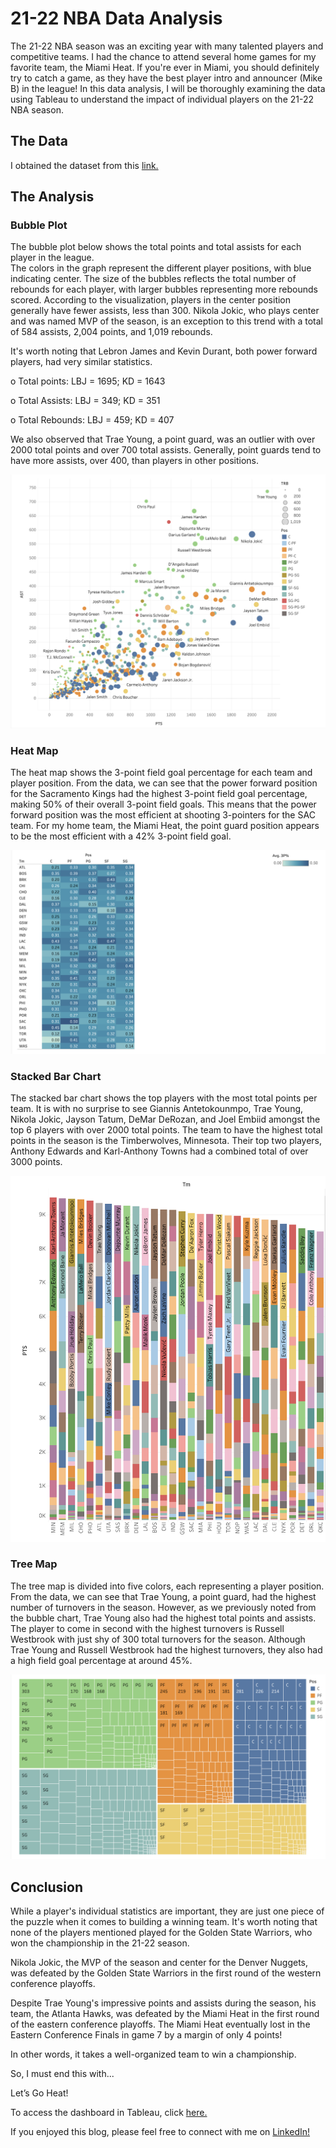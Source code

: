 # 21-22 NBA Data Analysis

The 21-22 NBA season was an exciting year with many talented players and competitive teams. I had the chance to attend several home games for my favorite team, the Miami Heat. If you're ever in Miami, you should definitely try to catch a game, as they have the best player intro and announcer (Mike B) in the league!
In this data analysis, I will be thoroughly examining the data using Tableau to understand the impact of individual players on the 21-22 NBA season.

## The Data

I obtained the dataset from this [link.](https://www.basketball-reference.com/leagues/NBA_2022_totals.html)

## The Analysis

### Bubble Plot

The bubble plot below shows the total points and total assists for each player in the league.  
The colors in the graph represent the different player positions, with blue indicating center. The size of the bubbles reflects the total number of rebounds for each player, with larger bubbles representing more rebounds scored.
According to the visualization, players in the center position generally have fewer assists, less than 300. Nikola Jokic, who plays center and was named MVP of the season, is an exception to this trend with a total of 584 assists, 2,004 points, and 1,019 rebounds.

It's worth noting that Lebron James and Kevin Durant, both power forward players, had very similar statistics.
 
o  Total points:
LBJ = 1695; KD = 1643

o  Total Assists:
LBJ = 349; KD = 351

o  Total Rebounds:
LBJ = 459; KD = 407

We also observed that Trae Young, a point guard, was an outlier with over 2000 total points and over 700 total assists. Generally, point guards tend to have more assists, over 400, than players in other positions.

[<img src="images/Bubble Plot.png?raw=true"/>](https://public.tableau.com/app/profile/vania.cortez/viz/NBA_16728649440870/Analysisfor012023?publish=yes)

### Heat Map

The heat map shows the 3-point field goal percentage for each team and player position. From the data, we can see that the power forward position for the Sacramento Kings had the highest 3-point field goal percentage, making 50% of their overall 3-point field goals. This means that the power forward position was the most efficient at shooting 3-pointers for the SAC team.
For my home team, the Miami Heat, the point guard position appears to be the most efficient with a 42% 3-point field goal.

[<img src="images/Heat Map.png?raw=true"/>](https://public.tableau.com/app/profile/vania.cortez/viz/NBA_16728649440870/Analysisfor012023?publish=yes)

### Stacked Bar Chart

The stacked bar chart shows the top players with the most total points per team. It is with no surprise to see Giannis Antetokounmpo, Trae Young, Nikola Jokic, Jayson Tatum, DeMar DeRozan, and Joel Embiid amongst the top 6 players with over 2000 total points.
The team to have the highest total points in the season is the Timberwolves, Minnesota. Their top two players, Anthony Edwards and Karl-Anthony Towns had a combined total of over 3000 points.

[<img src="images/Stacked Bar Chart.png?raw=true"/>](https://public.tableau.com/app/profile/vania.cortez/viz/NBA_16728649440870/Analysisfor012023?publish=yes)

### Tree Map

The tree map is divided into five colors, each representing a player position. From the data, we can see that Trae Young, a point guard, had the highest number of turnovers in the season. However, as we previously noted from the bubble chart, Trae Young also had the highest total points and assists.
The player to come in second with the highest turnovers is Russell Westbrook with just shy of 300 total turnovers for the season.
Although Trae Young and Russell Westbrook had the highest turnovers, they also had a high field goal percentage at around 45%.

[<img src="images/Tree Map.png?raw=true"/>](https://public.tableau.com/app/profile/vania.cortez/viz/NBA_16728649440870/Analysisfor012023?publish=yes)

## Conclusion

While a player's individual statistics are important, they are just one piece of the puzzle when it comes to building a winning team. It's worth noting that none of the players mentioned played for the Golden State Warriors, who won the championship in the 21-22 season.

Nikola Jokic, the MVP of the season and center for the Denver Nuggets, was defeated by the Golden State Warriors in the first round of the western conference playoffs.

Despite Trae Young's impressive points and assists during the season, his team, the Atlanta Hawks, was defeated by the Miami Heat in the first round of the eastern conference playoffs. The Miami Heat eventually lost in the Eastern Conference Finals in game 7 by a margin of only 4 points!

In other words, it takes a well-organized team to win a championship.

So, I must end this with...

Let’s Go Heat! 

To access the dashboard in Tableau, click [here.](https://public.tableau.com/app/profile/vania.cortez/viz/NBA_16728649440870/Analysisfor012023?publish=yes)

If you enjoyed this blog, please feel free to connect with me on [LinkedIn!](https://www.linkedin.com/in/vaniacortez/)

